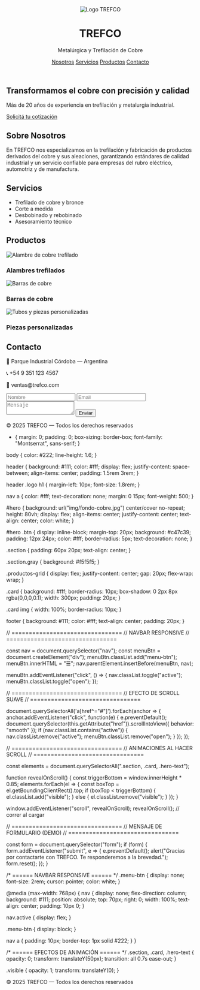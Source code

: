 <!DOCTYPE html>
<html lang="es">
<head>
  <meta charset="UTF-8" />
  <meta name="viewport" content="width=device-width, initial-scale=1.0" />
  <title>TREFCO - Metalúrgica y Trefilación de Cobre</title>
  <link rel="stylesheet" href="style.css" />
</head>
<body>
  <header>
    <div class="logo">
      <img src="img/logo.png" alt="Logo TREFCO" />
      <h1>TREFCO</h1>
      <p>Metalúrgica y Trefilación de Cobre</p>
    </div>
    <nav>
      <a href="#nosotros">Nosotros</a>
      <a href="#servicios">Servicios</a>
      <a href="#productos">Productos</a>
      <a href="#contacto">Contacto</a>
    </nav>
  </header>

  <section id="hero">
    <div class="hero-text">
      <h2>Transformamos el cobre con precisión y calidad</h2>
      <p>Más de 20 años de experiencia en trefilación y metalurgia industrial.</p>
      <a href="#contacto" class="btn">Solicitá tu cotización</a>
    </div>
  </section>

  <section id="nosotros" class="section">
    <h2>Sobre Nosotros</h2>
    <p>En TREFCO nos especializamos en la trefilación y fabricación de productos derivados del cobre y sus aleaciones, garantizando estándares de calidad industrial y un servicio confiable para empresas del rubro eléctrico, automotriz y de manufactura.</p>
  </section>

  <section id="servicios" class="section gray">
    <h2>Servicios</h2>
    <ul>
      <li>Trefilado de cobre y bronce</li>
      <li>Corte a medida</li>
      <li>Desbobinado y rebobinado</li>
      <li>Asesoramiento técnico</li>
    </ul>
  </section>

  <section id="productos" class="section">
    <h2>Productos</h2>
    <div class="productos-grid">
      <div class="card">
        <img src="img/cobre1.jpg" alt="Alambre de cobre trefilado">
        <h3>Alambres trefilados</h3>
      </div>
      <div class="card">
        <img src="img/cobre2.jpg" alt="Barras de cobre">
        <h3>Barras de cobre</h3>
      </div>
      <div class="card">
        <img src="img/cobre3.jpg" alt="Tubos y piezas personalizadas">
        <h3>Piezas personalizadas</h3>
      </div>
    </div>
  </section>

  <section id="contacto" class="section gray">
    <h2>Contacto</h2>
    <p>📍 Parque Industrial Córdoba — Argentina</p>
    <p>📞 +54 9 351 123 4567</p>
    <p>📧 ventas@trefco.com</p>
    <form>
      <input type="text" placeholder="Nombre" required>
      <input type="email" placeholder="Email" required>
      <textarea placeholder="Mensaje"></textarea>
      <button type="submit">Enviar</button>
    </form>
  </section>

  <footer>
    <p>© 2025 TREFCO — Todos los derechos reservados</p>
  </footer>
</body>
</html>

* {
  margin: 0;
  padding: 0;
  box-sizing: border-box;
  font-family: "Montserrat", sans-serif;
}

body {
  color: #222;
  line-height: 1.6;
}

header {
  background: #111;
  color: #fff;
  display: flex;
  justify-content: space-between;
  align-items: center;
  padding: 1.5rem 3rem;
}

header .logo h1 {
  margin-left: 10px;
  font-size: 1.8rem;
}

nav a {
  color: #fff;
  text-decoration: none;
  margin: 0 15px;
  font-weight: 500;
}

#hero {
  background: url("img/fondo-cobre.jpg") center/cover no-repeat;
  height: 80vh;
  display: flex;
  align-items: center;
  justify-content: center;
  text-align: center;
  color: white;
}

#hero .btn {
  display: inline-block;
  margin-top: 20px;
  background: #c47c39;
  padding: 12px 24px;
  color: #fff;
  border-radius: 5px;
  text-decoration: none;
}

.section {
  padding: 60px 20px;
  text-align: center;
}

.section.gray {
  background: #f5f5f5;
}

.productos-grid {
  display: flex;
  justify-content: center;
  gap: 20px;
  flex-wrap: wrap;
}

.card {
  background: #fff;
  border-radius: 10px;
  box-shadow: 0 2px 8px rgba(0,0,0,0.1);
  width: 300px;
  padding: 20px;
}

.card img {
  width: 100%;
  border-radius: 10px;
}

footer {
  background: #111;
  color: #fff;
  text-align: center;
  padding: 20px;
}

// ================================
// NAVBAR RESPONSIVE
// ================================

const nav = document.querySelector("nav");
const menuBtn = document.createElement("div");
menuBtn.classList.add("menu-btn");
menuBtn.innerHTML = "☰";
nav.parentElement.insertBefore(menuBtn, nav);

menuBtn.addEventListener("click", () => {
  nav.classList.toggle("active");
  menuBtn.classList.toggle("open");
});

// ================================
// EFECTO DE SCROLL SUAVE
// ================================

document.querySelectorAll('a[href^="#"]').forEach(anchor => {
  anchor.addEventListener("click", function(e) {
    e.preventDefault();
    document.querySelector(this.getAttribute("href")).scrollIntoView({
      behavior: "smooth"
    });
    if (nav.classList.contains("active")) {
      nav.classList.remove("active");
      menuBtn.classList.remove("open");
    }
  });
});

// ================================
// ANIMACIONES AL HACER SCROLL
// ================================

const elements = document.querySelectorAll(".section, .card, .hero-text");

function revealOnScroll() {
  const triggerBottom = window.innerHeight * 0.85;
  elements.forEach(el => {
    const boxTop = el.getBoundingClientRect().top;
    if (boxTop < triggerBottom) {
      el.classList.add("visible");
    } else {
      el.classList.remove("visible");
    }
  });
}

window.addEventListener("scroll", revealOnScroll);
revealOnScroll(); // correr al cargar

// ================================
// MENSAJE DE FORMULARIO (DEMO)
// ================================

const form = document.querySelector("form");
if (form) {
  form.addEventListener("submit", e => {
    e.preventDefault();
    alert("Gracias por contactarte con TREFCO. Te responderemos a la brevedad.");
    form.reset();
  });
}

/* ====== NAVBAR RESPONSIVE ====== */
.menu-btn {
  display: none;
  font-size: 2rem;
  cursor: pointer;
  color: white;
}

@media (max-width: 768px) {
  nav {
    display: none;
    flex-direction: column;
    background: #111;
    position: absolute;
    top: 70px;
    right: 0;
    width: 100%;
    text-align: center;
    padding: 10px 0;
  }

  nav.active {
    display: flex;
  }

  .menu-btn {
    display: block;
  }

  nav a {
    padding: 10px;
    border-top: 1px solid #222;
  }
}

/* ====== EFECTOS DE ANIMACIÓN ====== */
.section, .card, .hero-text {
  opacity: 0;
  transform: translateY(50px);
  transition: all 0.7s ease-out;
}

.visible {
  opacity: 1;
  transform: translateY(0);
}

<script src="script.js"></script>

  <footer>
    <p>© 2025 TREFCO — Todos los derechos reservados</p>
  </footer>

  <script src="script.js"></script>
</body>
</html>




  
     



